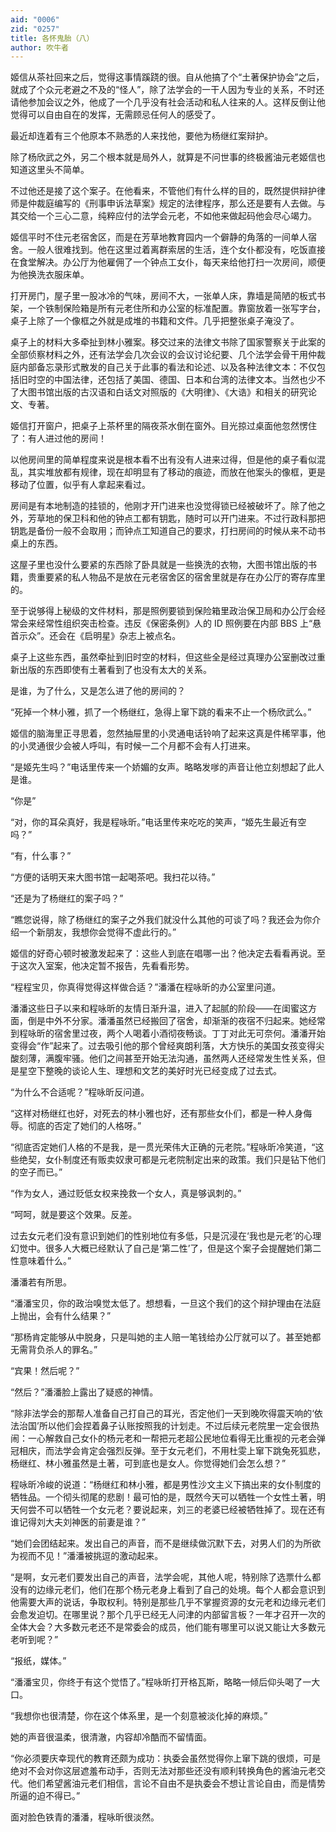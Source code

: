 ```yaml
---
aid: "0006"
zid: "0257"
title: 各怀鬼胎（八）
author: 吹牛者
---
```


姬信从茶社回来之后，觉得这事情蹊跷的很。自从他搞了个“土著保护协会”之后，就成了个众元老避之不及的“怪人”，除了法学会的一干人因为专业的关系，不时还请他参加会议之外，他成了一个几乎没有社会活动和私人往来的人。这样反倒让他觉得可以自由自在的发挥，无需顾忌任何人的感受了。

最近却连着有三个他原本不熟悉的人来找他，要他为杨继红案辩护。

除了杨欣武之外，另二个根本就是局外人，就算是不问世事的终极酱油元老姬信也知道这里头不简单。

不过他还是接了这个案子。在他看来，不管他们有什么样的目的，既然提供辩护律师是仲裁庭编写的《刑事申诉法草案》规定的法律程序，那么还是要有人去做。与其交给一个三心二意，纯粹应付的法学会元老，不如他来做起码他会尽心竭力。

姬信平时不住元老宿舍区，而是在芳草地教育园内一个僻静的角落的一间单人宿舍。一般人很难找到。他在这里过着离群索居的生活，连个女仆都没有，吃饭直接在食堂解决。办公厅为他雇佣了一个钟点工女仆，每天来给他打扫一次房间，顺便为他换洗衣服床单。

打开房门，屋子里一股冰冷的气味，房间不大，一张单人床，靠墙是简陋的板式书架，一个铁制保险箱是所有元老住所和办公室的标准配置。靠窗放着一张写字台，桌子上除了一个像框之外就是成堆的书籍和文件。几乎把整张桌子淹没了。

桌子上的材料大多牵扯到林小雅案。移交过来的法律文书除了国家警察关于此案的全部侦察材料之外，还有法学会几次会议的会议讨论纪要、几个法学会骨干用仲裁庭内部备忘录形式散发的自己关于此事的看法和论述、以及各种法律文本：不仅包括旧时空的中国法律，还包括了美国、德国、日本和台湾的法律文本。当然也少不了大图书馆出版的古汉语和白话文对照版的《大明律》、《大诰》和相关的研究论文、专著。

姬信打开窗户，把桌子上茶杯里的隔夜茶水倒在窗外。目光掠过桌面他忽然愣住了：有人进过他的房间！

以他房间里的简单程度来说是根本看不出有没有人进来过得，但是他的桌子看似混乱，其实堆放都有规律，现在却明显有了移动的痕迹，而放在他案头的像框，更是移动了位置，似乎有人拿起来看过。

房间是有本地制造的挂锁的，他刚才开门进来也没觉得锁已经被破坏了。除了他之外，芳草地的保卫科和他的钟点工都有钥匙，随时可以开门进来。不过行政科那把钥匙是备份一般不会取用；而钟点工知道自己的要求，打扫房间的时候从来不动书桌上的东西。

这屋子里也没什么要紧的东西除了卧具就是一些换洗的衣物，大图书馆出版的书籍，贵重要紧的私人物品不是放在元老宿舍区的宿舍里就是存在办公厅的寄存库里的。

至于说够得上秘级的文件材料，那是照例要锁到保险箱里政治保卫局和办公厅会经常会来经常性组织突击检查。违反《保密条例》人的 ID 照例要在内部 BBS 上“悬首示众”。还会在《启明星》杂志上被点名。

桌子上这些东西，虽然牵扯到旧时空的材料，但这些全是经过真理办公室删改过重新出版的东西即使有土著看到了也没有太大的关系。

是谁，为了什么，又是怎么进了他的房间的？

“死掉一个林小雅，抓了一个杨继红，急得上窜下跳的看来不止一个杨欣武么。”

姬信的脑海里正寻思着，忽然抽屉里的小灵通电话铃响了起来这真是件稀罕事，他的小灵通很少会被人呼叫，有时候一二个月都不会有人打进来。

“是姬先生吗？”电话里传来一个娇媚的女声。略略发嗲的声音让他立刻想起了此人是谁。

“你是”

“对，你的耳朵真好，我是程咏昕。”电话里传来吃吃的笑声，“姬先生最近有空吗？”

“有，什么事？”

“方便的话明天来大图书馆一起喝茶吧。我扫花以待。”

“还是为了杨继红的案子吗？”

“瞧您说得，除了杨继红的案子之外我们就没什么其他的可谈了吗？我还会为你介绍一个新朋友，我想你会觉得不虚此行的。”

姬信的好奇心顿时被激发起来了：这些人到底在唱哪一出？他决定去看看再说。至于这次入室案，他决定暂不报告，先看看形势。

“程程宝贝，你真得觉得这样做合适？”潘潘在程咏昕的办公室里问道。

潘潘这些日子以来和程咏昕的友情日渐升温，进入了起腻的阶段――在闺蜜这方面，倒是中外不分家。潘潘虽然已经搬回了宿舍，却渐渐的夜宿不归起来。她经常到程咏昕的宿舍里过夜，两个人喝着小酒彻夜畅谈。丁丁对此无可奈何。潘潘开始变得会“作”起来了。过去吸引他的那个曾经爽朗利落，大方快乐的美国女孩变得尖酸刻薄，满腹牢骚。他们之间甚至开始无法沟通，虽然两人还经常发生性关系，但是星空下整晚的谈论人生、理想和文艺的美好时光已经变成了过去式。

“为什么不合适呢？”程咏昕反问道。

“这样对杨继红也好，对死去的林小雅也好，还有那些女仆们，都是一种人身侮辱。彻底的否定了她们的人格呀。”

“彻底否定她们人格的不是我，是一贯光荣伟大正确的元老院。”程咏昕冷笑道，“这些绝契，女仆制度还有贩卖奴隶可都是元老院制定出来的政策。我们只是钻下他们的空子而已。”

“作为女人，通过贬低女权来挽救一个女人，真是够讽刺的。”

“呵呵，就是要这个效果。反差。

过去女元老们没有意识到她们的性别地位有多低，只是沉浸在‘我也是元老’的心理幻觉中。很多人大概已经默认了自己是‘第二性’了，但是这个案子会提醒她们第二性意味着什么。”

潘潘若有所思。

“潘潘宝贝，你的政治嗅觉太低了。想想看，一旦这个我们的这个辩护理由在法庭上抛出，会有什么结果？”

“那杨肯定能够从中脱身，只是叫她的主人赔一笔钱给办公厅就可以了。甚至她都无需背负杀人的罪名。”

“宾果！然后呢？”

“然后？”潘潘脸上露出了疑惑的神情。

“除非法学会的那帮人准备自己打自己的耳光，否定他们一天到晚吹得震天响的‘依法治国’所以他们会捏着鼻子认账按照我的计划走。不过后续元老院里一定会很热闹：一心解救自己女仆的杨元老和一帮把元老超公民地位看得无比重视的元老会弹冠相庆，而法学会肯定会强烈反弹。至于女元老们，不用杜雯上窜下跳兔死狐悲，杨继红、林小雅虽然是土著，可到底也是女人。你觉得她们会怎么想？”

程咏昕冷峻的说道：“杨继红和林小雅，都是男性沙文主义下搞出来的女仆制度的牺牲品。一个彻头彻尾的悲剧！最可怕的是，既然今天可以牺牲一个女性土著，明天何尝不可以牺牲一个女元老？要说起来，刘三的老婆已经被牺牲掉了。现在还有谁记得刘大夫刘神医的前妻是谁？”

“她们会团结起来。发出自己的声音，而不是继续做沉默下去，对男人们的为所欲为视而不见！”潘潘被挑逗的激动起来。

“是啊，女元老们要发出自己的声音，法学会呢，其他人呢，特别除了选票什么都没有的边缘元老们，他们在那个杨元老身上看到了自己的处境。每个人都会意识到他需要大声的说话，争取权利。特别是那些几乎不掌握资源的女元老和边缘元老们会愈发迫切。在哪里说？那个几乎已经无人问津的内部留言板？一年才召开一次的全体大会？大多数元老还不是常委会的成员，他们能有哪里可以说又能让大多数元老听到呢？”

“报纸，媒体。”

“潘潘宝贝，你终于有这个觉悟了。”程咏昕打开格瓦斯，略略一倾后仰头喝了一大口。

“我想你也很清楚，你在这个体系里，是一个刻意被淡化掉的麻烦。”

她的声音很温柔，很清澈，内容却冷酷而不留情面。

“你必须要庆幸现代的教育还颇为成功：执委会虽然觉得你上窜下跳的很烦，可是绝对不会对你这层遮羞布动手，否则无法对那些还没有顺利转换角色的酱油元老交代。他们希望酱油元老们相信，言论不自由不是执委会不想让言论自由，而是情势所逼的迫不得已。”

面对脸色铁青的潘潘，程咏昕很淡然。
